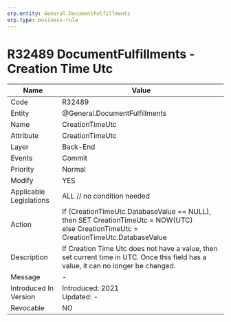 ```yaml
---
erp.entity: General.DocumentFulfillments
erp.type: business-rule
---
```

# R32489 DocumentFulfillments - Creation Time Utc

| Name | Value |
| ---- | ----- |
| Code | R32489 |
| Entity | @General.DocumentFulfillments |
| Name | CreationTimeUtc |
| Attribute | CreationTimeUtc |
| Layer | Back-End                                        |
| Events | Commit |
| Priority | Normal |
| Modify | YES |
| Applicable Legislations | ALL // no condition needed |
| Action | If (CreationTimeUtc.DatabaseValue == NULL), then SET CreationTimeUtc = NOW(UTC) <br> else CreationTimeUtc = CreationTimeUtc.DatabaseValue |
| Description | If Creation Time Utc does not have a value, then set current time in UTC. Once this field has a value, it can no longer be changed.|
| Message |-|
| Introduced In Version | Introduced: 2021<br>Updated: - |
| Revocable | NO                                                           |
